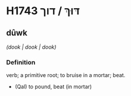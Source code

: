 # H1743 דּוּךְ / דוך

## dûwk

_(dook | dook | dook)_

### Definition

verb; a primitive root; to bruise in a mortar; beat.

- (Qal) to pound, beat (in mortar)
